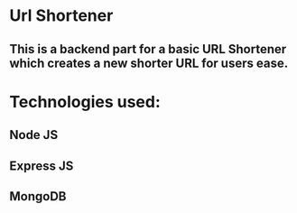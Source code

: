 # Url Shortener
## This is a backend part for a basic URL Shortener which creates a new shorter URL for users ease.
# Technologies used:
## Node JS
## Express JS
## MongoDB
